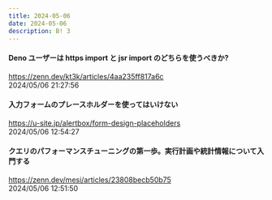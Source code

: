 ```yaml
---
title: 2024-05-06
date: 2024-05-06
description: B! 3
---
```


#### Deno ユーザーは https import と jsr import のどちらを使うべきか?
https://zenn.dev/kt3k/articles/4aa235ff817a6c<br>
2024/05/06 21:27:56<br>


#### 入力フォームのプレースホルダーを使ってはいけない
https://u-site.jp/alertbox/form-design-placeholders<br>
2024/05/06 12:54:27<br>


#### クエリのパフォーマンスチューニングの第一歩。実行計画や統計情報について入門する
https://zenn.dev/mesi/articles/23808becb50b75<br>
2024/05/06 12:51:50<br>


